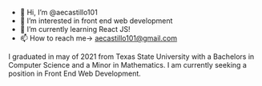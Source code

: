 - 👋 Hi, I’m @aecastillo101
- 👀 I’m interested in front end web development 
- 🌱 I’m currently learning React JS!
- 📫 How to reach me-> aecastillo101@gmail.com

I graduated in may of 2021 from Texas State University with a Bachelors in Computer Science and a Minor in Mathematics. 
I am currently seeking a position in Front End Web Development. 
